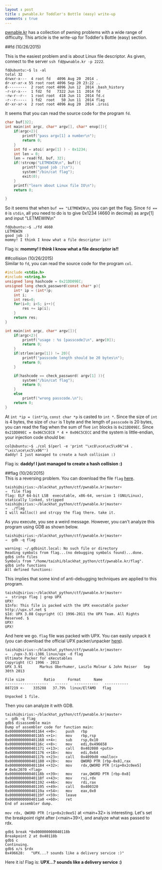 ```yaml
---
layout : post
title : pwnable.kr Toddler's Bottle (easy) write-up
comments : true
---
```


[pwnable.kr](http://pwnable.kr) has a collection of pwning problems with a wide range of difficulty. This article is the write-up for Toddler's Bottle (easy) section.  

##fd  (10/26/2015)  

This is the easiest problem and is about Linux file descriptor. As given, connect to the server `ssh fd@pwnable.kr -p 2222`.  

```
fd@ubuntu:~$ ls -al
total 32
drwxr-x---  4 root fd   4096 Aug 20  2014 .
dr-xr-xr-x 55 root root 4096 Sep 20 23:22 ..
d---------  2 root root 4096 Jun 12  2014 .bash_history
-r-sr-x---  1 fd2  fd   7322 Jun 11  2014 fd
-rw-r--r--  1 root root  418 Jun 11  2014 fd.c
-r--r-----  1 fd2  root   50 Jun 11  2014 flag
dr-xr-xr-x  2 root root 4096 Aug 20  2014 .irssi
```

It seems that you can read the source code for the program `fd`.

```C
char buf[32];
int main(int argc, char* argv[], char* envp[]){
	if(argc<2){
		printf("pass argv[1] a number\n");
		return 0;
	}
	int fd = atoi( argv[1] ) - 0x1234;
	int len = 0;
	len = read(fd, buf, 32);
	if(!strcmp("LETMEWIN\n", buf)){
		printf("good job :)\n");
		system("/bin/cat flag");
		exit(0);
	}
	printf("learn about Linux file IO\n");
	return 0;

}
```

So it seems that when `buf == "LETMEWIN\n`, you can get the flag. Since `fd == 0` is `stdin`, all you need to do is to give 0x1234 (4660 in decimal) as argv[1] and input "LETMEWIN\n"  

```
fd@ubuntu:~$ ./fd 4660
LETMEWIN
good job :)
mommy! I think I know what a file descriptor is!!
```

Flag is: __mommy! I think I know what a file descriptor is!!__  
  

##collision (10/26/2015)  
Similar to `fd`, you can read the source code for the program `col`.  

```C
#include <stdio.h>
#include <string.h>
unsigned long hashcode = 0x21DD09EC;
unsigned long check_password(const char* p){
	int* ip = (int*)p;
	int i;
	int res=0;
	for(i=0; i<5; i++){
		res += ip[i];
	}
	return res;
}

int main(int argc, char* argv[]){
	if(argc<2){
		printf("usage : %s [passcode]\n", argv[0]);
		return 0;
	}
	if(strlen(argv[1]) != 20){
		printf("passcode length should be 20 bytes\n");
		return 0;
	}

	if(hashcode == check_password( argv[1] )){
		system("/bin/cat flag");
		return 0;
	}
	else
		printf("wrong passcode.\n");
	return 0;
}
```

At `int *ip = (int*)p`, `const char *p` is casted to `int *`. Since the size of `int` is 4 bytes, the size of `char` is 1 byte and the length of `passcode` is 20 bytes, you can read the flag when the sum of five `int` blocks is `0x21DD09EC`. Since `0x21DD09EC = 0x06C5CEC8 * 4 + 0x06C5CECC` and the system is little-endian, your injection code should be:  

```
col@ubuntu:~$ ./col $(perl -e 'print "\xc8\xce\xc5\x06"x4 . "\xcc\xce\xc5\x06"')
daddy! I just managed to create a hash collision :)
```

Flag is: __daddy! I just managed to create a hash collision :)__  
  

##flag (10/26/2015)  
This is a reversing problem. You can download the file `flag` [here](http://pwnable.kr/bin/flag).  


```
taishi@sirius:~/blackhat_python/ctf/pwnable.kr|master⚡
⇒  file flag
flag: ELF 64-bit LSB  executable, x86-64, version 1 (GNU/Linux), statically linked, stripped
taishi@sirius:~/blackhat_python/ctf/pwnable.kr|master⚡
⇒  ./flag
I will malloc() and strcpy the flag there. take it.
```

As you execute, you see a weird message. However, you can't analyze this program using GDB as shown below.

```
taishi@sirius:~/blackhat_python/ctf/pwnable.kr|master⚡
⇒  gdb -q flag            

warning: ~/.gdbinit.local: No such file or directory
Reading symbols from flag...(no debugging symbols found)...done.
gdb$ info files
Symbols from "/home/taishi/blackhat_python/ctf/pwnable.kr/flag".
gdb$ info functions
All defined functions:
```

This implies that some kind of anti-debugging techniques are applied to this program.  

```
taishi@sirius:~/blackhat_python/ctf/pwnable.kr|master⚡
⇒  strings flag | grep UPX
UPX!
$Info: This file is packed with the UPX executable packer http://upx.sf.net $
$Id: UPX 3.08 Copyright (C) 1996-2011 the UPX Team. All Rights Reserved. $
UPX!
UPX!
```

And here we go. `flag` file was packed with UPX. You can easily unpack it (you can download the official UPX packer/unpacker [here](http://upx.sourceforge.net/#downloadupx)).  

```
taishi@sirius:~/blackhat_python/ctf/pwnable.kr|master⚡
⇒  ./upx-3.91-i386_linux/upx -d flag 
Ultimate Packer for eXecutables
Copyright (C) 1996 - 2013
UPX 3.91        Markus Oberhumer, Laszlo Molnar & John Reiser   Sep 30th 2013

File size         Ratio      Format      Name
--------------------   ------   -----------   -----------
887219 <-    335288   37.79%  linux/ElfAMD   flag

Unpacked 1 file.
```

Then you can analyze it with GDB. 

```
taishi@sirius:~/blackhat_python/ctf/pwnable.kr|master⚡
⇒  gdb -q flag
gdb$ disassemble main
Dump of assembler code for function main:
0x0000000000401164 <+0>:	push   rbp
0x0000000000401165 <+1>:	mov    rbp,rsp
0x0000000000401168 <+4>:	sub    rsp,0x10
0x000000000040116c <+8>:	mov    edi,0x496658
0x0000000000401171 <+13>:	call   0x402080 <puts>
0x0000000000401176 <+18>:	mov    edi,0x64
0x000000000040117b <+23>:	call   0x4099d0 <malloc>
0x0000000000401180 <+28>:	mov    QWORD PTR [rbp-0x8],rax
0x0000000000401184 <+32>:	mov    rdx,QWORD PTR [rip+0x2c0ee5]        # 0x6c2070 <flag>
0x000000000040118b <+39>:	mov    rax,QWORD PTR [rbp-0x8]
0x000000000040118f <+43>:	mov    rsi,rdx
0x0000000000401192 <+46>:	mov    rdi,rax
0x0000000000401195 <+49>:	call   0x400320
0x000000000040119a <+54>:	mov    eax,0x0
0x000000000040119f <+59>:	leave  
0x00000000004011a0 <+60>:	ret    
End of assembler dump.
```

`mov rdx, QWORD PTR [rip+0x2c0ee5]` at \<main+32\> is interesting. Let's set the breakpoint right after (\<main+39\>), and analyze what was passed to rdx.  


```
gdb$ break *0x000000000040118b
Breakpoint 2 at 0x40118b
gdb$ c
Continuing.
gdb$ x/s $rdx
0x496628:	"UPX...? sounds like a delivery service :)"
```

Here it is! Flag is: __UPX...? sounds like a delivery service :)__
